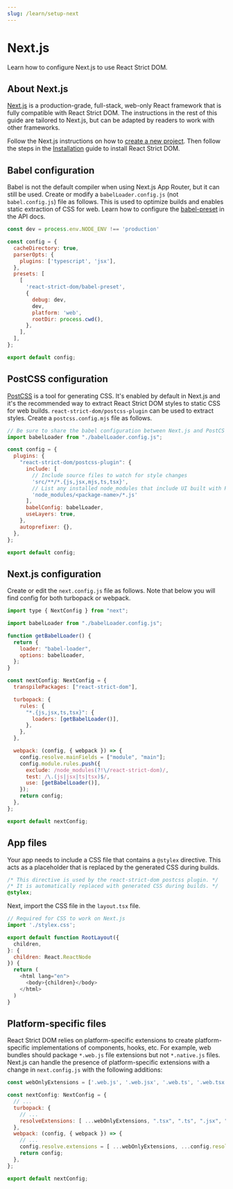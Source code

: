 ```yaml
---
slug: /learn/setup-next
---
```


# Next.js

<p className="text-xl">Learn how to configure Next.js to use React Strict DOM.</p>

## About Next.js

[Next.js](https://nextjs.org) is a production-grade, full-stack, web-only React framework that is fully compatible with React Strict DOM. The instructions in the rest of this guide are tailored to Next.js, but can be adapted by readers to work with other frameworks.

Follow the Next.js instructions on how to [create a new project](https://nextjs.org/docs/app/getting-started/installation). Then follow the steps in the [Installation](/learn/installation) guide to install React Strict DOM.

## Babel configuration

Babel is not the default compiler when using Next.js App Router, but it can still be used. Create or modify a `babelLoader.config.js` (not `babel.config.js`) file as follows. This is used to optimize builds and enables static extraction of CSS for web. Learn how to configure the [babel-preset](/api/babel-preset/) in the API docs.

```js title="babelLoader.config.js"
const dev = process.env.NODE_ENV !== 'production'

const config = {
  cacheDirectory: true,
  parserOpts: {
    plugins: ['typescript', 'jsx'],
  },
  presets: [
    [
      'react-strict-dom/babel-preset',
      {
        debug: dev,
        dev,
        platform: 'web',
        rootDir: process.cwd(),
      },
    ],
  ],
};

export default config;
```

## PostCSS configuration

[PostCSS](https://postcss.org/) is a tool for generating CSS. It's enabled by default in Next.js and it's the recommended way to extract React Strict DOM styles to static CSS for web builds. `react-strict-dom/postcss-plugin` can be used to extract styles. Create a `postcss.config.mjs` file as follows.

```js title="postcss.config.mjs"
// Be sure to share the babel configuration between Next.js and PostCS
import babelLoader from "./babelLoader.config.js";

const config = {
  plugins: {
    "react-strict-dom/postcss-plugin": {
      include: [
        // Include source files to watch for style changes
        'src/**/*.{js,jsx,mjs,ts,tsx}',
        // List any installed node_modules that include UI built with React Strict DOM
        'node_modules/<package-name>/*.js'
      ],
      babelConfig: babelLoader,
      useLayers: true,
    },
    autoprefixer: {},
  },
};

export default config;
```

## Next.js configuration

Create or edit the `next.config.js` file as follows. Note that below you will find config for both turbopack or webpack.

```js title="next.config.js"
import type { NextConfig } from "next";

import babelLoader from "./babelLoader.config.js";

function getBabelLoader() {
  return {
    loader: "babel-loader",
    options: babelLoader,
  };
}

const nextConfig: NextConfig = {
  transpilePackages: ["react-strict-dom"],

  turbopack: {
    rules: {
      "*.{js,jsx,ts,tsx}": {
        loaders: [getBabelLoader()],
      },
    },
  },

  webpack: (config, { webpack }) => {
    config.resolve.mainFields = ["module", "main"];
    config.module.rules.push({
      exclude: /node_modules(?!\/react-strict-dom)/,
      test: /\.(js|jsx|ts|tsx)$/,
      use: [getBabelLoader()],
    });
    return config;
  },
};

export default nextConfig;
```

## App files

Your app needs to include a CSS file that contains a `@stylex` directive. This acts as a placeholder that is replaced by the generated CSS during builds.

```css title="stylex.css"
/* This directive is used by the react-strict-dom postcss plugin. */
/* It is automatically replaced with generated CSS during builds. */
@stylex;
```

Next, import the CSS file in the `layout.tsx` file.

```js title="src/app/layout.tsx"
// Required for CSS to work on Next.js
import './stylex.css';

export default function RootLayout({
  children,
}: {
  children: React.ReactNode
}) {
  return (
    <html lang="en">
      <body>{children}</body>
    </html>
  )
}
```

## Platform-specific files

React Strict DOM relies on platform-specific extensions to create platform-specific implementations of components, hooks, etc. For example, web bundles should package `*.web.js` file extensions but not `*.native.js` files. Next.js can handle the presence of platform-specific extensions with a change in `next.config.js` with the following additions:

```js title="next.config.js"
const webOnlyExtensions = ['.web.js', '.web.jsx', '.web.ts', '.web.tsx'];

const nextConfig: NextConfig = {
  // ...
  turbopack: {
    // ...
    resolveExtensions: [ ...webOnlyExtensions, ".tsx", ".ts", ".jsx", ".js", ".mjs", ".json"],
  },
  webpack: (config, { webpack }) => {
    // ...
    config.resolve.extensions = [ ...webOnlyExtensions, ...config.resolve.extensions];
    return config;
  },
};

export default nextConfig;
```
